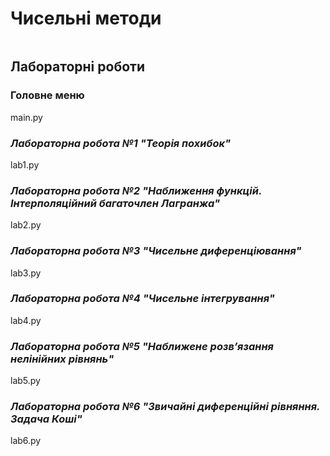 # Чисельні методи
![]()
## Лабораторні роботи
### Головне меню
main.py
### *Лабораторна робота №1 "Теорія похибок"* 
lab1.py
### *Лабораторна робота №2 "Наближення функцій. Інтерполяційний багаточлен Лагранжа"*
lab2.py
### *Лабораторна робота №3 "Чисельне диференціювання"*
lab3.py
### *Лабораторна робота №4 "Чисельне інтегрування"*
lab4.py
### *Лабораторна робота №5 "Наближене розв’язання нелінійних рівнянь"*
lab5.py
### *Лабораторна робота №6 "Звичайні диференційні рівняння. Задача Коші"*
lab6.py
